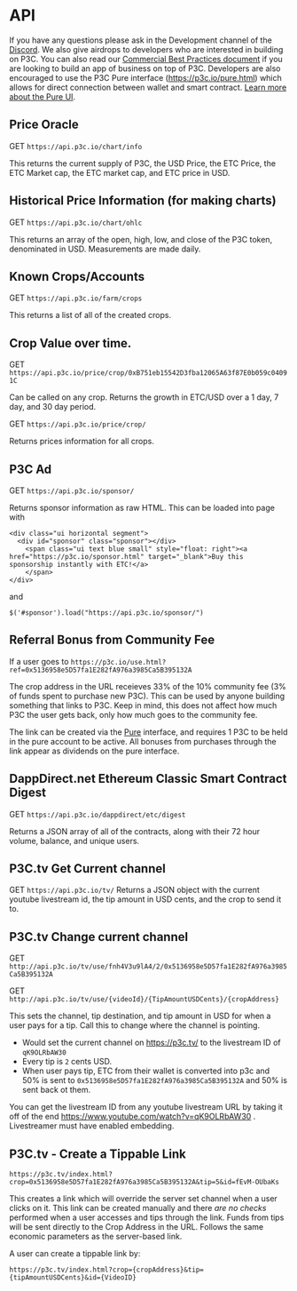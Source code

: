 # API

If you have any questions please ask in the Development channel of the [Discord](https://discord.gg/crjsdJr). We also give airdrops to developers who are interested in building on P3C. You can also read our [Commercial Best Practices document](https://medium.com/@masterhax/p3c-io-commercial-best-practices-5e52cff29bb8) if you are looking to build an app of business on top of P3C. Developers are also encouraged to use the P3C Pure interface (https://p3c.io/pure.html) which allows for direct connection between wallet and smart contract. [Learn more about the Pure UI](https://medium.com/@masterhax/introducing-p3c-pure-a-ui-for-exchanges-merchants-and-devs-4e150093b2d0).

## Price Oracle

GET `https://api.p3c.io/chart/info`

This returns the current supply of P3C, the USD Price, the ETC Price, the ETC Market cap, the ETC market cap, and ETC price in USD.

## Historical Price Information (for making charts)

GET `https://api.p3c.io/chart/ohlc`

This returns an array of the open, high, low, and close of the P3C token, denominated in USD. Measurements are made daily.

## Known Crops/Accounts

GET `https://api.p3c.io/farm/crops`

This returns a list of all of the created crops.

## Crop Value over time.

GET `https://api.p3c.io/price/crop/0xB751eb15542D3fba12065A63f87E0b059c04091C`

Can be called on any crop. Returns the growth in ETC/USD over a 1 day, 7 day, and 30 day period.

GET `https://api.p3c.io/price/crop/`

Returns prices information for all crops.

## P3C Ad 

GET `https://api.p3c.io/sponsor/`

Returns sponsor information as raw HTML. This can be loaded into page with

```
<div class="ui horizontal segment">
  <div id="sponsor" class="sponsor"></div>
    <span class="ui text blue small" style="float: right"><a href="https://p3c.io/sponsor.html" target="_blank">Buy this sponsorship instantly with ETC!</a>
    </span>
</div>
```
and 

`$('#sponsor').load("https://api.p3c.io/sponsor/")`

## Referral Bonus from Community Fee

If a user goes to `https://p3c.io/use.html?ref=0x5136958e5D57fa1E282fA976a3985Ca5B395132A` 

The crop address in the URL receieves 33% of the 10% community fee (3% of funds spent to purchase new P3C). This can be used by anyone building something that links to P3C. Keep in mind, this does not affect how much P3C the user gets back, only how much goes to the community fee.

The link can be created via the [Pure](https://p3c.io/pure.html) interface, and requires 1 P3C to be held in the pure account to be active. All bonuses from purchases through the link appear as dividends on the pure interface.

## DappDirect.net Ethereum Classic Smart Contract Digest 

GET `https://api.p3c.io/dappdirect/etc/digest`

Returns a JSON array of all of the contracts, along with their 72 hour volume, balance, and unique users.

## P3C.tv Get Current channel

GET `https://api.p3c.io/tv/`
Returns a JSON object with the current youtube livestream id, the tip amount in USD cents, and the crop to send it to. 

## P3C.tv Change current channel

GET `http://api.p3c.io/tv/use/fnh4V3u9lA4/2/0x5136958e5D57fa1E282fA976a3985Ca5B395132A`

GET `http://api.p3c.io/tv/use/{videoId}/{TipAmountUSDCents}/{cropAddress}`

This sets the channel, tip destination, and tip amount in USD for when a user pays for a tip. Call this to change where the channel is pointing.

* Would set the current channel on https://p3c.tv/ to the livestream ID of `qK9OLRbAW30`
* Every tip is `2` cents USD. 
* When user pays tip, ETC from their wallet is converted into p3c and 50% is sent to `0x5136958e5D57fa1E282fA976a3985Ca5B395132A` and 50% is sent back ot them.

You can get the livestream ID from any youtube livestream URL by taking it off of the end https://www.youtube.com/watch?v=qK9OLRbAW30 . Livestreamer must have enabled embedding.

## P3C.tv - Create a Tippable Link

`https://p3c.tv/index.html?crop=0x5136958e5D57fa1E282fA976a3985Ca5B395132A&tip=5&id=fEvM-OUbaKs`

This creates a link which will override the server set channel when a user clicks on it. This link can be created manually and there *are no checks* performed when a user accesses and tips through the link. Funds from tips will be sent directly to the Crop Address in the URL. Follows the same economic parameters as the server-based link.

A user can create a tippable link by:

`https://p3c.tv/index.html?crop={cropAddress}&tip={tipAmountUSDCents}&id={VideoID}`
